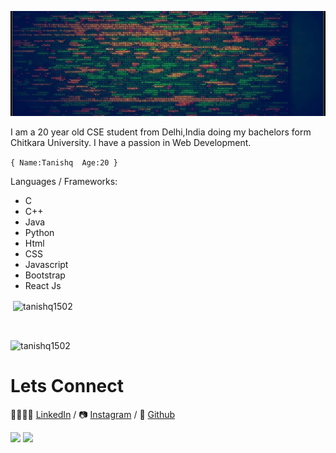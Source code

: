 ![headingBg](https://github.com/tanishq1502/tanishq1502/blob/main/code.jpg)

I am a 20 year old CSE student from Delhi,India doing my bachelors form Chitkara University. I have a passion in Web Development. 

``
{
    Name:Tanishq 
    Age:20
}
``

Languages / Frameworks:

* C
* C++
* Java
* Python
* Html
* CSS
* Javascript
* Bootstrap
* React Js

<p>&nbsp;<img align="center" src="https://github-readme-stats.vercel.app/api?username=tanishq1502&show_icons=true&locale=en&theme=radical" alt="tanishq1502" /></p>
<br>
<p><img align="center" src="https://github-readme-streak-stats.herokuapp.com/?user=tanishq1502&theme=radical" alt="tanishq1502" /></p>


# Lets Connect

👨‍👨‍👧‍👦 [LinkedIn][LinkedIn] / 📷 [Instagram][Instagram] / 📖 [Github][Github]

![](http://ForTheBadge.com/images/badges/built-by-developers.svg)    ![](http://ForTheBadge.com/images/badges/built-with-love.svg)


[Github]:https://github.com/tanishq1502
[LinkedIn]:https://www.linkedin.com/in/tanishq-s-83a64b125/
[Instagram]:https://www.instagram.com/_tanishqq_/
